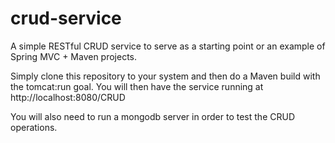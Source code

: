 # crud-service
A simple RESTful CRUD service to serve as a starting point or an example of Spring MVC + Maven projects.

Simply clone this repository to your system and then do a Maven build with the tomcat:run goal. You will then have the service running at http://localhost:8080/CRUD

You will also need to run a mongodb server in order to test the CRUD operations. 